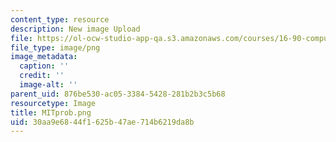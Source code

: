 ```yaml
---
content_type: resource
description: New image Upload
file: https://ol-ocw-studio-app-qa.s3.amazonaws.com/courses/16-90-computational-methods-in-aerospace-engineering-spring-2014/30aa9e6844f1625b47ae714b6219da8b_MITprob.png
file_type: image/png
image_metadata:
  caption: ''
  credit: ''
  image-alt: ''
parent_uid: 876be530-ac05-3384-5428-281b2b3c5b68
resourcetype: Image
title: MITprob.png
uid: 30aa9e68-44f1-625b-47ae-714b6219da8b
---
```


